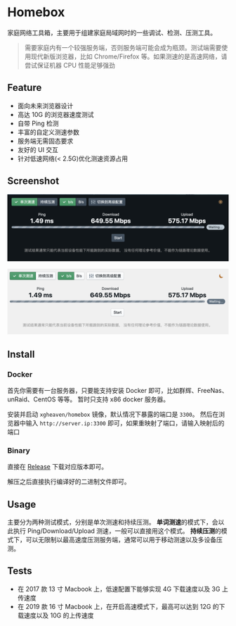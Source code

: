 # Homebox

家庭网络工具箱，主要用于组建家庭局域网时的一些调试、检测、压测工具。

> 需要家庭内有一个较强服务端，否则服务端可能会成为瓶颈。测试端需要使用现代新版浏览器，比如 Chrome/Firefox 等。如果测速的是高速网络，请尝试保证机器 CPU 性能足够强劲

## Feature

- 面向未来浏览器设计
- 高达 10G 的浏览器速度测试
- 自带 Ping 检测
- 丰富的自定义测速参数
- 服务端无需固态要求
- 友好的 UI 交互
- 针对低速网络(< 2.5G)优化测速资源占用

## Screenshot

![dark-theme](./doc/dark-theme.png)

![light-theme](./doc/light-theme.png)

## Install

### Docker

首先你需要有一台服务器，只要能支持安装 Docker 即可，比如群辉、FreeNas、unRaid、CentOS 等等。
暂时只支持 x86 docker 服务器。

安装并启动 `xgheaven/homebox` 镜像，默认情况下暴露的端口是 `3300`。
然后在浏览器中输入 `http://server.ip:3300` 即可，如果重映射了端口，请输入映射后的端口

### Binary

直接在 [Release](https://github.com/XGHeaven/homebox/releases) 下载对应版本即可。

解压之后直接执行编译好的二进制文件即可。

## Usage

主要分为两种测试模式，分别是单次测速和持续压测。
**单词测速**的模式下，会以此执行 Ping/Download/Upload 测速，一般可以直接用这个模式。
**持续压测**的模式下，可以无限制以最高速度压测服务端，通常可以用于移动测速以及多设备压测。

## Tests

- 在 2017 款 13 寸 Macbook 上，低速配置下能够实现 4G 下载速度以及 3G 上传速度
- 在 2019 款 16 寸 Macbook 上，在开启高速模式下，最高可以达到 12G 的下载速度以及 10G 的上传速度
